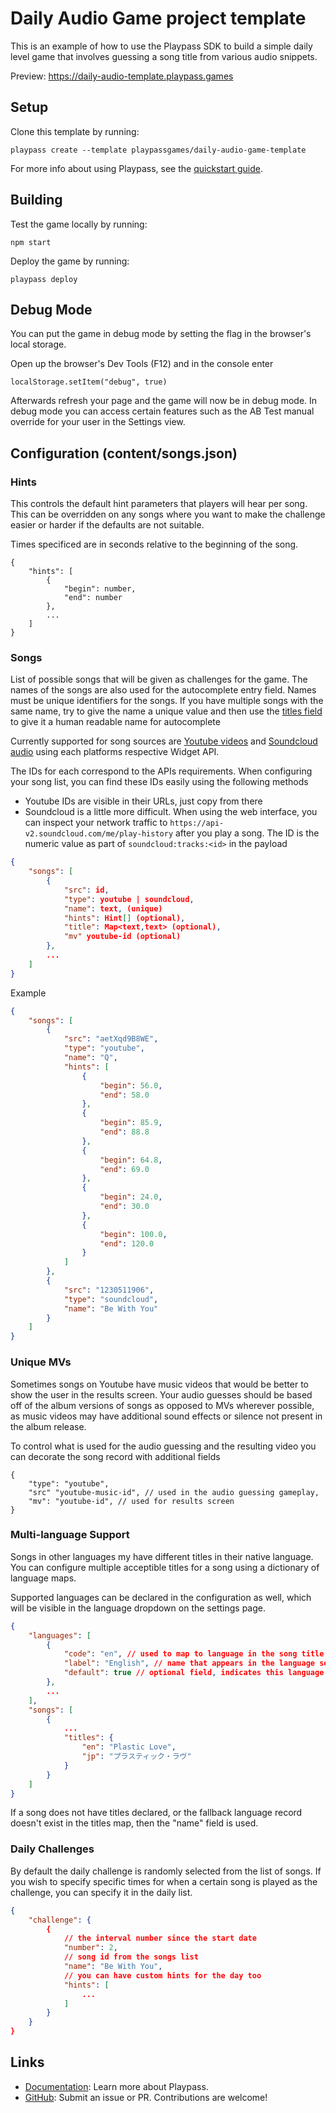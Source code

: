 # Daily Audio Game project template

This is an example of how to use the Playpass SDK to build a simple daily level game that involves guessing a song title from various audio snippets.

Preview: https://daily-audio-template.playpass.games

## Setup

Clone this template by running:

```shell
playpass create --template playpassgames/daily-audio-game-template
```

For more info about using Playpass, see the [quickstart guide](https://docs.playpass.games/).

## Building

Test the game locally by running:

```shell
npm start
```

Deploy the game by running:

```shell
playpass deploy
```

## Debug Mode

You can put the game in debug mode by setting the flag in the browser's local storage.

Open up the browser's Dev Tools (F12) and in the console enter

```
localStorage.setItem("debug", true)
```

Afterwards refresh your page and the game will now be in debug mode.  In debug mode you can access certain features such as the AB Test manual override for your user in the Settings view.

## Configuration (content/songs.json)

### Hints

This controls the default hint parameters that players will hear per song.  This can be overridden on any songs where you want to make the challenge easier or harder if the defaults are not suitable.

Times specificed are in seconds relative to the beginning of the song.

```
{
    "hints": [
        {
            "begin": number,
            "end": number
        },
        ...
    ]
}
```

### Songs

List of possible songs that will be given as challenges for the game.  The names of the songs are also used for the autocomplete entry field.  Names must be unique identifiers for the songs.  If you have multiple songs with the same name, try to give the name a unique value and then use the [titles field](#multi-language-support) to give it a human readable name for autocomplete

Currently supported for song sources are [Youtube videos](https://developers.google.com/youtube/iframe_api_reference) and [Soundcloud audio](https://developers.soundcloud.com/docs/api/html5-widget) using each platforms respective Widget API.

The IDs for each correspond to the APIs requirements.  When configuring your song list, you can find these IDs easily using the following methods
  - Youtube IDs are visible in their URLs, just copy from there
  - Soundcloud is a little more difficult.  When using the web interface, you can inspect your network traffic to `https://api-v2.soundcloud.com/me/play-history` after you play a song.  The ID is the numeric value as part of `soundcloud:tracks:<id>` in the payload

```json
{
    "songs": [
        {
            "src": id,
            "type": youtube | soundcloud,
            "name": text, (unique)
            "hints": Hint[] (optional),
            "title": Map<text,text> (optional),
            "mv" youtube-id (optional)
        },
        ...
    ]
}
```

Example

```json
{
    "songs": [
        {
            "src": "aetXqd9B8WE",
            "type": "youtube",
            "name": "Q",
            "hints": [
                {
                    "begin": 56.0,
                    "end": 58.0
                },
                {
                    "begin": 85.9,
                    "end": 88.8
                },
                {
                    "begin": 64.8,
                    "end": 69.0
                },
                {
                    "begin": 24.0,
                    "end": 30.0
                },
                {
                    "begin": 100.0,
                    "end": 120.0
                }
            ]
        },
        {
            "src": "1230511906",
            "type": "soundcloud",
            "name": "Be With You"
        }
    ]
}
```

### Unique MVs

Sometimes songs on Youtube have music videos that would be better to show the user in the results screen.
Your audio guesses should be based off of the album versions of songs as opposed to MVs wherever possible, as music videos may have additional sound effects or silence not present in the album release.

To control what is used for the audio guessing and the resulting video you can decorate the song record with additional fields

```
{
    "type": "youtube",
    "src" "youtube-music-id", // used in the audio guessing gameplay,
    "mv": "youtube-id", // used for results screen
}
```

### Multi-language Support

Songs in other languages my have different titles in their native language.  You can configure multiple acceptible titles for a song using a dictionary of language maps.

Supported languages can be declared in the configuration as well, which will be visible in the language dropdown on the settings page.

```json
{
    "languages": [
        {
            "code": "en", // used to map to language in the song title map
            "label": "English", // name that appears in the language select dropdown
            "default": true // optional field, indicates this language as the default fallback language for titles
        },
        ...
    ],
    "songs": [
        {
            ...
            "titles": {
                "en": "Plastic Love",
                "jp": "プラスティック・ラヴ"
            }
        }
    ]
}
```

If a song does not have titles declared, or the fallback language record doesn't exist in the titles map, then the "name" field is used.

### Daily Challenges

By default the daily challenge is randomly selected from the list of songs.  If you wish to specify specific times for when a certain song is played as the challenge, you can specify it in the daily list.

```json
{
    "challenge": {
        {
            // the interval number since the start date
            "number": 2,
            // song id from the songs list
            "name": "Be With You",
            // you can have custom hints for the day too
            "hints": [
                ...
            ]
        }
    }
}

```

## Links

- [Documentation](https://docs.playpass.games/): Learn more about Playpass.
- [GitHub](https://github.com/playpassgames/playpass): Submit an issue or PR. Contributions are welcome!
